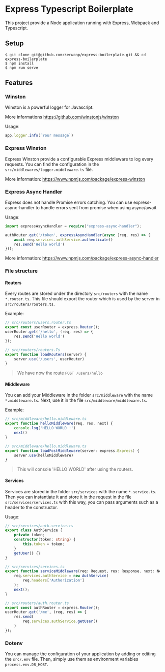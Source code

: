 # Express Typescript Boilerplate

This project provide a Node application running with Express, Webpack and Typescript.

## Setup

```shell script
$ git clone git@github.com:kerwanp/express-boilerplate.git && cd express-boilerplate
$ npm install
$ npm run serve
```

## Features

### Winston

Winston is a powerful logger for Javascript.

More informations https://github.com/winstonjs/winston

Usage:
```typescript
app.logger.info(`Your message`)
```

### Express Winston

Express Winston provide a configurable Express middleware to log every requests.
You can find the configuration in the `src/middlewares/logger.middleware.ts` file.

More information: https://www.npmjs.com/package/express-winston

### Express Async Handler

Express does not handle Promise errors catching. You can use express-async-handler to handle errors sent from promise when using async/await.

Usage:
```typescript
import expressAsyncHandler = require("express-async-handler");

authRouter.get('/token', expressAsyncHandler(async (req, res) => {
    await req.services.authService.authenticate()
    res.send('Hello world')
}));
```

More information: https://www.npmjs.com/package/express-async-handler

### File structure

#### Routers

Every routes are stored under the directory `src/routers` with the name `*.router.ts`.
This file should export the router which is used by the server in `src/routers/routers.ts`.

Example:
```typescript
// src/routers/users.router.ts
export const userRouter = express.Router();
userRouter.get('/hello', (req, res) => {
    res.send('Hello world')
});
```

```typescript
// src/routers/routers.Ts
export function loadRouters(server) {
    server.use('/users', userRouter)
}
```
> We have now the route `POST /users/hello`

#### Middleware

You can add your Middleware in the folder `src/middleware` with the name `*.middleware.ts`.
Next, use it in the file `src/middleware/middleware.ts`.

Example:
```typescript
// src/middleware/hello.middleware.ts
export function helloMiddleware(req, res, next) {
    console.log('HELLO WORLD !')
    next()
}
```
```typescript
// src/middleware/hello.middleware.ts
export function loadPostMiddleware(server: express.Express) {
    server.use(helloMiddleware)
}
```
> This will console 'HELLO WORLD' after using the routers.

#### Services

Services are stored in the folder `src/services` with the name `*.service.ts`.
Then you can instantiate it and store it in the request in the file `src/services/services.ts` with this way, you can pass arguments such as a header to the constructor.

Usage:
```typescript
// src/services/auth.service.ts
export class AuthService {
    private token;
    constructor(token: string) {
        this.token = token;
    }
    getUser() {}
}
``` 
```typescript
// src/services/services.ts
export function serviceMiddleware(req: Request, res: Response, next: NextFunction) {
    req.services.authService = new AuthService(
        req.headers['Authorization']
    );
    next();
}
```
```typescript
// src/routers/auth.router.ts
export const authRouter = express.Router();
userRouter.get('/me', (req, res) => {
    res.send(
        req.services.authService.getUser()
    )
});
```

### Dotenv
You can manage the configuration of your application by adding or editing the `src/.env` file. 
Then, simply use them as environment variables `process.env.DB_HOST`.